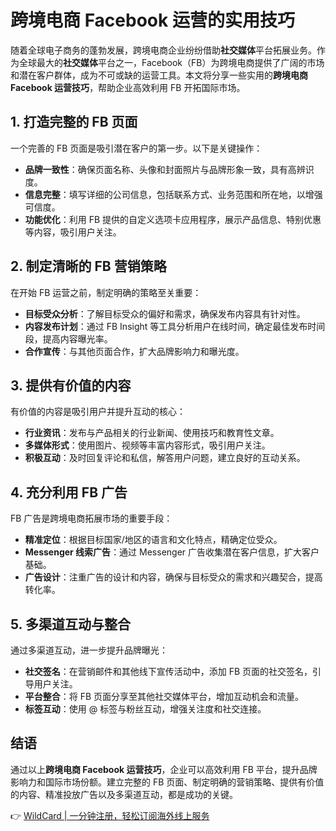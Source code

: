 # 跨境电商 Facebook 运营的实用技巧

随着全球电子商务的蓬勃发展，跨境电商企业纷纷借助**社交媒体**平台拓展业务。作为全球最大的**社交媒体**平台之一，Facebook（FB）为跨境电商提供了广阔的市场和潜在客户群体，成为不可或缺的运营工具。本文将分享一些实用的**跨境电商 Facebook 运营技巧**，帮助企业高效利用 FB 开拓国际市场。

## 1. 打造完整的 FB 页面  
一个完善的 FB 页面是吸引潜在客户的第一步。以下是关键操作：  
- **品牌一致性**：确保页面名称、头像和封面照片与品牌形象一致，具有高辨识度。  
- **信息完整**：填写详细的公司信息，包括联系方式、业务范围和所在地，以增强可信度。  
- **功能优化**：利用 FB 提供的自定义选项卡应用程序，展示产品信息、特别优惠等内容，吸引用户关注。

## 2. 制定清晰的 FB 营销策略  
在开始 FB 运营之前，制定明确的策略至关重要：  
- **目标受众分析**：了解目标受众的偏好和需求，确保发布内容具有针对性。  
- **内容发布计划**：通过 FB Insight 等工具分析用户在线时间，确定最佳发布时间段，提高内容曝光率。  
- **合作宣传**：与其他页面合作，扩大品牌影响力和曝光度。

## 3. 提供有价值的内容  
有价值的内容是吸引用户并提升互动的核心：  
- **行业资讯**：发布与产品相关的行业新闻、使用技巧和教育性文章。  
- **多媒体形式**：使用图片、视频等丰富内容形式，吸引用户关注。  
- **积极互动**：及时回复评论和私信，解答用户问题，建立良好的互动关系。

## 4. 充分利用 FB 广告  
FB 广告是跨境电商拓展市场的重要手段：  
- **精准定位**：根据目标国家/地区的语言和文化特点，精确定位受众。  
- **Messenger 线索广告**：通过 Messenger 广告收集潜在客户信息，扩大客户基础。  
- **广告设计**：注重广告的设计和内容，确保与目标受众的需求和兴趣契合，提高转化率。

## 5. 多渠道互动与整合  
通过多渠道互动，进一步提升品牌曝光：  
- **社交签名**：在营销邮件和其他线下宣传活动中，添加 FB 页面的社交签名，引导用户关注。  
- **平台整合**：将 FB 页面分享至其他社交媒体平台，增加互动机会和流量。  
- **标签互动**：使用 @ 标签与粉丝互动，增强关注度和社交连接。

## 结语  
通过以上**跨境电商 Facebook 运营技巧**，企业可以高效利用 FB 平台，提升品牌影响力和国际市场份额。建立完整的 FB 页面、制定明确的营销策略、提供有价值的内容、精准投放广告以及多渠道互动，都是成功的关键。  

👉 [WildCard | 一分钟注册，轻松订阅海外线上服务](https://bbtdd.com/WildCard)